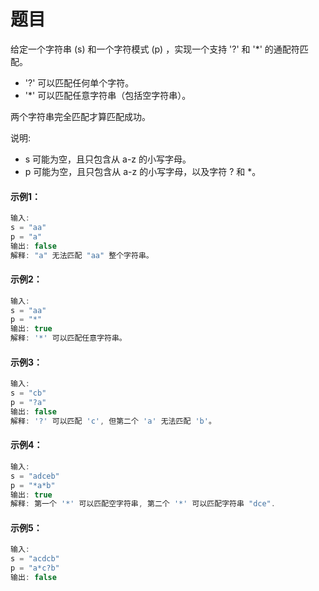 # 题目
给定一个字符串 (s) 和一个字符模式 (p) ，实现一个支持 '?' 和 '*' 的通配符匹配。

* '?' 可以匹配任何单个字符。
* '*' 可以匹配任意字符串（包括空字符串）。

两个字符串完全匹配才算匹配成功。

说明:

* s 可能为空，且只包含从 a-z 的小写字母。
* p 可能为空，且只包含从 a-z 的小写字母，以及字符 ? 和 *。

#### 示例1：

```c++
输入:
s = "aa"
p = "a"
输出: false
解释: "a" 无法匹配 "aa" 整个字符串。
```

#### 示例2：

```c++
输入:
s = "aa"
p = "*"
输出: true
解释: '*' 可以匹配任意字符串。
```

#### 示例3：

```c++
输入:
s = "cb"
p = "?a"
输出: false
解释: '?' 可以匹配 'c', 但第二个 'a' 无法匹配 'b'。
```

#### 示例4：

```c++
输入:
s = "adceb"
p = "*a*b"
输出: true
解释: 第一个 '*' 可以匹配空字符串, 第二个 '*' 可以匹配字符串 "dce".
```

#### 示例5：

```c++
输入:
s = "acdcb"
p = "a*c?b"
输出: false
```